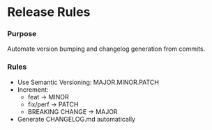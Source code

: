 # Release Rules

### Purpose
Automate version bumping and changelog generation from commits.

### Rules
- Use Semantic Versioning: MAJOR.MINOR.PATCH
- Increment:
  - feat → MINOR
  - fix/perf → PATCH
  - BREAKING CHANGE → MAJOR
- Generate CHANGELOG.md automatically